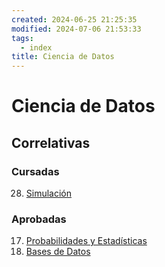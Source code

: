 ```yaml
---
created: 2024-06-25 21:25:35
modified: 2024-07-06 21:53:33
tags:
  - index
title: Ciencia de Datos
---
```


# Ciencia de Datos

## Correlativas

### Cursadas

28. [Simulación](Simulación.md)

### Aprobadas

17. [Probabilidades y Estadísticas](Probabilidades%20y%20Estadísticas/README.md)
19. [Bases de Datos](Bases%20de%20Datos.md)
